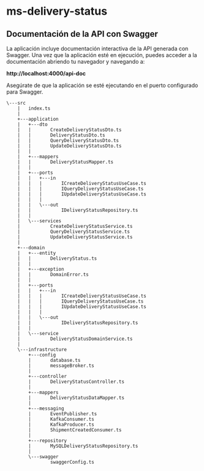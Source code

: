 # ms-delivery-status

## Documentación de la API con Swagger

La aplicación incluye documentación interactiva de la API generada con Swagger. Una vez que la aplicación esté en ejecución, puedes acceder a la documentación abriendo tu navegador y navegando a:

**http://localhost:4000/api-doc**

Asegúrate de que la aplicación se esté ejecutando en el puerto configurado para Swagger.

```plaintext
\---src
    |   index.ts
    |
    +---application
    |   +---dto
    |   |       CreateDeliveryStatusDto.ts
    |   |       DeliveryStatusDto.ts
    |   |       QueryDeliveryStatusDto.ts
    |   |       UpdateDeliveryStatusDto.ts
    |   |
    |   +---mappers
    |   |       DeliveryStatusMapper.ts
    |   |
    |   +---ports
    |   |   +---in
    |   |   |       ICreateDeliveryStatusUseCase.ts
    |   |   |       IQueryDeliveryStatusUseCase.ts
    |   |   |       IUpdateDeliveryStatusUseCase.ts
    |   |   |
    |   |   \---out
    |   |           IDeliveryStatusRepository.ts
    |   |
    |   \---services
    |           CreateDeliveryStatusService.ts
    |           QueryDeliveryStatusService.ts
    |           UpdateDeliveryStatusService.ts
    |
    +---domain
    |   +---entity
    |   |       DeliveryStatus.ts
    |   |
    |   +---exception
    |   |       DomainError.ts
    |   |
    |   +---ports
    |   |   +---in
    |   |   |       ICreateDeliveryStatusUseCase.ts
    |   |   |       IQueryDeliveryStatusUseCase.ts
    |   |   |       IUpdateDeliveryStatusUseCase.ts
    |   |   |
    |   |   \---out
    |   |           IDeliveryStatusRepository.ts
    |   |
    |   \---service
    |           DeliveryStatusDomainService.ts
    |
    \---infrastructure
        +---config
        |       database.ts
        |       messageBroker.ts
        |
        +---controller
        |       DeliveryStatusController.ts
        |
        +---mappers
        |       DeliveryStatusDataMapper.ts
        |
        +---messaging
        |       EventPublisher.ts
        |       KafkaConsumer.ts
        |       KafkaProducer.ts
        |       ShipmentCreatedConsumer.ts
        |
        +---repository
        |       MySQLDeliveryStatusRepository.ts
        |
        \---swagger
                swaggerConfig.ts
